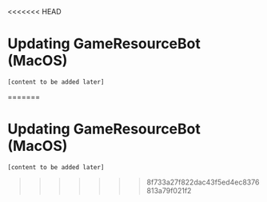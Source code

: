 <<<<<<< HEAD
# Updating GameResourceBot (MacOS)
    [content to be added later]
=======
# Updating GameResourceBot (MacOS)
    [content to be added later]
>>>>>>> 8f733a27f822dac43f5ed4ec8376813a79f021f2
